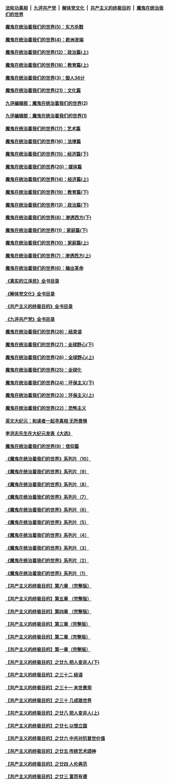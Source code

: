 ####  [法轮功真相](../../../../basic/blob/master/README.md?t=10032031) &nbsp;|&nbsp; [九评共产党](../../../../9ping.md/blob/master/README.md?t=10032031) &nbsp;|&nbsp; [解体党文化](../../../../jtdwh.md/blob/master/README.md?t=10032031)  &nbsp;|&nbsp; [共产主义的终极目的](../../../../gczydzjmd.md/blob/master/README.md?t=10032031) &nbsp;|&nbsp; [魔鬼在统治我们的世界](../../../../mgztzwmdsj.md/blob/master/README.md?t=10032031) 

#### [魔鬼在统治着我们的世界(5)：东方杀戮](../pages/nsc422/n10417707.md?t=10032031) 

#### [魔鬼在统治着我们的世界(4)：欧洲发端](../pages/nsc422/n10414890.md?t=10032031) 

#### [魔鬼在统治着我们的世界(12)：政治篇(上)](../pages/nsc422/n10444576.md?t=10032031) 

#### [魔鬼在统治着我们的世界(18)：教育篇(上)](../pages/nsc422/n10526970.md?t=10032031) 

#### [魔鬼在统治着我们的世界(3)：毁人36计](../pages/nsc422/n10411583.md?t=10032031) 

#### [魔鬼在统治着我们的世界(21)：文化篇](../pages/nsc422/n10597706.md?t=10032031) 

#### [九评编辑部：魔鬼在统治着我们的世界(2)](../pages/nsc422/n10410036.md?t=10032031) 

#### [九评编辑部：魔鬼在统治着我们的世界(1)](../pages/nsc422/n10406825.md?t=10032031) 

#### [魔鬼在统治着我们的世界(17)：艺术篇](../pages/nsc422/n10499093.md?t=10032031) 

#### [魔鬼在统治着我们的世界(16)：法律篇](../pages/nsc422/n10485969.md?t=10032031) 

#### [魔鬼在统治着我们的世界(15)：经济篇(下)](../pages/nsc422/n10469975.md?t=10032031) 

#### [魔鬼在统治着我们的世界(20)：媒体篇](../pages/nsc422/n10586579.md?t=10032031) 

#### [魔鬼在统治着我们的世界(14)：经济篇(上)](../pages/nsc422/n10457370.md?t=10032031) 

#### [魔鬼在统治着我们的世界(19)：教育篇(下)](../pages/nsc422/n10564808.md?t=10032031) 

#### [魔鬼在统治着我们的世界(13)：政治篇(下)](../pages/nsc422/n10448270.md?t=10032031) 

#### [魔鬼在统治着我们的世界(8)：渗透西方(下)](../pages/nsc422/n10429603.md?t=10032031) 

#### [魔鬼在统治着我们的世界(11)：家庭篇(下)](../pages/nsc422/n10440961.md?t=10032031) 

#### [魔鬼在统治着我们的世界(10)：家庭篇(上)](../pages/nsc422/n10435448.md?t=10032031) 

#### [魔鬼在统治着我们的世界(7)：渗透西方(上)](../pages/nsc422/n10426013.md?t=10032031) 

#### [魔鬼在统治着我们的世界(6)：输出革命](../pages/nsc422/n10421536.md?t=10032031) 

#### [《真实的江泽民》全书目录](../pages/nsc422/n13721399.md?t=10032031) 

#### [《解体党文化》全书目录](../pages/nsc422/n13721157.md?t=10032031) 

#### [《共产主义的终极目的》全书目录](../pages/nsc422/n13721048.md?t=10032031) 

#### [《九评共产党》全书目录](../pages/nsc422/n13708085.md?t=10032031) 

#### [魔鬼在统治着我们的世界(28)：结束语](../pages/nsc422/n10936246.md?t=10032031) 

#### [魔鬼在统治着我们的世界(27)：全球野心(下)](../pages/nsc422/n10928319.md?t=10032031) 

#### [魔鬼在统治着我们的世界(26)：全球野心(上)](../pages/nsc422/n10900318.md?t=10032031) 

#### [魔鬼在统治着我们的世界(25)：全球化](../pages/nsc422/n10788205.md?t=10032031) 

#### [魔鬼在统治着我们的世界(24)：环保主义(下)](../pages/nsc422/n10695307.md?t=10032031) 

#### [魔鬼在统治着我们的世界(23)：环保主义(上)](../pages/nsc422/n10688613.md?t=10032031) 

#### [魔鬼在统治着我们的世界(22)：恐怖主义](../pages/nsc422/n10614727.md?t=10032031) 

#### [英文大纪元：和读者一起寻真相 无所畏惧](../pages/nsc422/n12542027.md?t=10032031) 

#### [李洪志先生在大纪元发表《大选》](../pages/nsc422/n12534746.md?t=10032031) 

#### [魔鬼在统治着我们的世界(9)：信仰篇](../pages/nsc422/n10432159.md?t=10032031) 

#### [《魔鬼在统治着我们的世界》系列片（10）](../pages/nsc422/n12292670.md?t=10032031) 

#### [《魔鬼在统治着我们的世界》系列片（9）](../pages/nsc422/n12290859.md?t=10032031) 

#### [《魔鬼在统治着我们的世界》系列片（8）](../pages/nsc422/n12287445.md?t=10032031) 

#### [《魔鬼在统治着我们的世界》系列片（7）](../pages/nsc422/n12283425.md?t=10032031) 

#### [《魔鬼在统治着我们的世界》系列片（6）](../pages/nsc422/n12282314.md?t=10032031) 

#### [《魔鬼在统治着我们的世界》系列片（5）](../pages/nsc422/n12281419.md?t=10032031) 

#### [《魔鬼在统治着我们的世界》系列片（4）](../pages/nsc422/n12274024.md?t=10032031) 

#### [《魔鬼在统治着我们的世界》系列片（3）](../pages/nsc422/n12271322.md?t=10032031) 

#### [《魔鬼在统治着我们的世界》系列片（2）](../pages/nsc422/n12269049.md?t=10032031) 

#### [《魔鬼在统治着我们的世界》系列片（1）](../pages/nsc422/n12267575.md?t=10032031) 

#### [【共产主义的终极目的】第六章 （完整版）](../pages/nsc422/n11428913.md?t=10032031) 

#### [【共产主义的终极目的】第五章 （完整版）](../pages/nsc422/n11428912.md?t=10032031) 

#### [【共产主义的终极目的】第四章 （完整版）](../pages/nsc422/n11428907.md?t=10032031) 

#### [【共产主义的终极目的】第三章（完整版）](../pages/nsc422/n11428848.md?t=10032031) 

#### [【共产主义的终极目的】第二章（完整版）](../pages/nsc422/n11428831.md?t=10032031) 

#### [【共产主义的终极目的】第一章（完整版）](../pages/nsc422/n11417651.md?t=10032031) 

#### [【共产主义的终极目的】之廿九 把人变非人(下)](../pages/nsc422/n11344140.md?t=10032031) 

#### [【共产主义的终极目的】之三十二 结语](../pages/nsc422/n11360535.md?t=10032031) 

#### [【共产主义的终极目的】之三十一 末世景观](../pages/nsc422/n11351129.md?t=10032031) 

#### [【共产主义的终极目的】之三十 几成狼世界](../pages/nsc422/n11348280.md?t=10032031) 

#### [【共产主义的终极目的】之廿八 把人变非人(上)](../pages/nsc422/n11340492.md?t=10032031) 

#### [【共产主义的终极目的】之廿七 以恨立国](../pages/nsc422/n11336944.md?t=10032031) 

#### [【共产主义的终极目的】之廿六 中共对抗普世价值](../pages/nsc422/n11324785.md?t=10032031) 

#### [【共产主义的终极目的】之廿五 传统艺术颂神](../pages/nsc422/n11296396.md?t=10032031) 

#### [【共产主义的终极目的】之廿四 人伦典范](../pages/nsc422/n11296397.md?t=10032031) 

#### [【共产主义的终极目的】之廿三 富而有德](../pages/nsc422/n11283598.md?t=10032031) 

